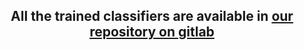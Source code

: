 <h2 align = "center">
  <strong>All the trained classifiers are available in <a href = "https://gitlab.com/DBertazioli/meetology/tree/master/scripts/classifier">our repository on gitlab</a></strong>
  </h2>
